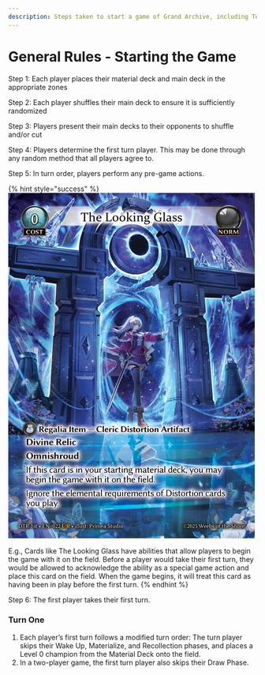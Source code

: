 ```yaml
---
description: Steps taken to start a game of Grand Archive, including Turn One
---
```


# General Rules - Starting the Game

Step 1: Each player places their material deck and main deck in the appropriate zones

Step 2: Each player shuffles their main deck to ensure it is sufficiently randomized

Step 3: Players present their main decks to their opponents to shuffle and/or cut

Step 4: Players determine the first turn player. This may be done through any random method that all players agree to.

Step 5: In turn order, players perform any pre-game actions.

{% hint style="success" %}
<img src="../.gitbook/assets/22792b18-3769-4eca-b354-5399959a7018.jpg" alt="" data-size="original">&#x20;



E.g., Cards like The Looking Glass have abilities that allow players to begin the game with it on the field. Before a player would take their first turn, they would be allowed to acknowledge the ability as a special game action and place this card on the field. When the game begins, it will treat this card as having been in play before the first turn.
{% endhint %}

Step 6: The first player takes their first turn.

### Turn One

1. Each player’s first turn follows a modified turn order: The turn player skips their Wake Up, Materialize, and Recollection phases, and places a Level 0 champion from the Material Deck onto the field.
2. In a two-player game, the first turn player also skips their Draw Phase.
